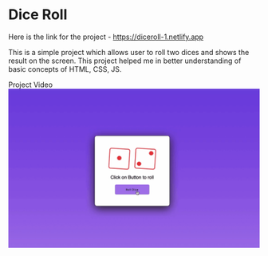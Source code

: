 # Dice Roll
Here is the link for the project - https://diceroll-1.netlify.app

This is a simple project which allows user to roll two dices and shows the result on the screen.
This project helped me in better understanding of basic concepts of HTML, CSS, JS.

Project Video
<img src="GithubAssets/projectRecord.gif" width="700">  


